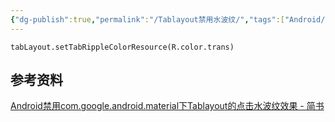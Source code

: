 ```yaml
---
{"dg-publish":true,"permalink":"/Tablayout禁用水波纹/","tags":["Android/水波纹","Android/Tablayout"],"noteIcon":""}
---
```



```
tabLayout.setTabRippleColorResource(R.color.trans)
```

## 参考资料
[Android禁用com.google.android.material下Tablayout的点击水波纹效果 - 简书](https://www.jianshu.com/p/d73dfcb5dde0)